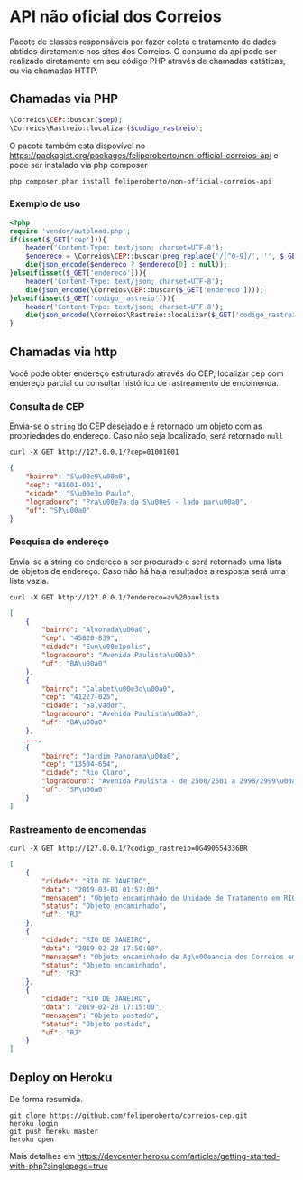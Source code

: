 # API não oficial dos Correios
Pacote de classes responsáveis por fazer coleta e tratamento de dados obtidos diretamente nos sites dos Correios.
O consumo da api pode ser realizado diretamente em seu código PHP através de chamadas estáticas, ou via chamadas HTTP.

## Chamadas via PHP
``` php
\Correios\CEP::buscar($cep);
\Correios\Rastreio::localizar($codigo_rastreio);
```
O pacote também esta dispovível no https://packagist.org/packages/feliperoberto/non-official-correios-api e pode ser instalado via php composer
``` console
php composer.phar install feliperoberto/non-official-correios-api
```

### Exemplo de uso
``` php
<?php
require 'vendor/autoload.php';
if(isset($_GET['cep'])){
	header('Content-Type: text/json; charset=UTF-8');
	$endereco = \Correios\CEP::buscar(preg_replace('/[^0-9]/', '', $_GET['cep']));
	die(json_encode($endereco ? $endereco[0] : null));
}elseif(isset($_GET['endereco'])){
	header('Content-Type: text/json; charset=UTF-8');
	die(json_encode(\Correios\CEP::buscar($_GET['endereco'])));
}elseif(isset($_GET['codigo_rastreio'])){
	header('Content-Type: text/json; charset=UTF-8');
	die(json_encode(\Correios\Rastreio::localizar($_GET['codigo_rastreio'])));
}
```


## Chamadas via http
Você pode obter endereço estruturado através do CEP, localizar cep com endereço parcial ou consultar histórico de rastreamento de encomenda.

### Consulta de CEP
Envia-se o `string` do CEP desejado e é retornado um objeto com as propriedades do endereço.
Caso não seja localizado, será retornado `null`

``` console
curl -X GET http://127.0.0.1/?cep=01001001
```
```json
{
    "bairro": "S\u00e9\u00a0",
    "cep": "01001-001",
    "cidade": "S\u00e3o Paulo",
    "logradouro": "Pra\u00e7a da S\u00e9 - lado par\u00a0",
    "uf": "SP\u00a0"
}
```

### Pesquisa de endereço

Envia-se a string do endereço a ser procurado e será retornado uma lista de objetos de endereço.
Caso não há haja resultados a resposta será uma lista vazia.

``` console
curl -X GET http://127.0.0.1/?endereco=av%20paulista
```
```json
[
    {
        "bairro": "Alvorada\u00a0",
        "cep": "45820-839",
        "cidade": "Eun\u00e1polis",
        "logradouro": "Avenida Paulista\u00a0",
        "uf": "BA\u00a0"
    },
    {
        "bairro": "Calabet\u00e3o\u00a0",
        "cep": "41227-025",
        "cidade": "Salvador",
        "logradouro": "Avenida Paulista\u00a0",
        "uf": "BA\u00a0"
    },
    ...,
    {
        "bairro": "Jardim Panorama\u00a0",
        "cep": "13504-654",
        "cidade": "Rio Claro",
        "logradouro": "Avenida Paulista - de 2500/2501 a 2998/2999\u00a0",
        "uf": "SP\u00a0"
    }
]
```

### Rastreamento de encomendas
``` console
curl -X GET http://127.0.0.1/?codigo_rastreio=OG490654336BR
```
```json
[
    {
        "cidade": "RIO DE JANEIRO",
        "data": "2019-03-01 01:57:00",
        "mensagem": "Objeto encaminhado de Unidade de Tratamento em RIO DE JANEIRO / RJ para Unidade de Distribui\u00e7\u00e3o em Rio De Janeiro / RJ",
        "status": "Objeto encaminhado",
        "uf": "RJ"
    },
    {
        "cidade": "RIO DE JANEIRO",
        "data": "2019-02-28 17:50:00",
        "mensagem": "Objeto encaminhado de Ag\u00eancia dos Correios em RIO DE JANEIRO / RJ para Unidade de Tratamento em RIO DE JANEIRO / RJ",
        "status": "Objeto encaminhado",
        "uf": "RJ"
    },
    {
        "cidade": "RIO DE JANEIRO",
        "data": "2019-02-28 17:15:00",
        "mensagem": "Objeto postado",
        "status": "Objeto postado",
        "uf": "RJ"
    }
]
```

## Deploy on Heroku
De forma resumida.
```console
git clone https://github.com/feliperoberto/correios-cep.git
heroku login
git push heroku master
heroku open
```
Mais detalhes em https://devcenter.heroku.com/articles/getting-started-with-php?singlepage=true
